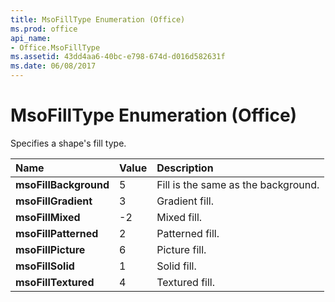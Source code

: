 ```yaml
---
title: MsoFillType Enumeration (Office)
ms.prod: office
api_name:
- Office.MsoFillType
ms.assetid: 43dd4aa6-40bc-e798-674d-d016d582631f
ms.date: 06/08/2017
---
```



# MsoFillType Enumeration (Office)

Specifies a shape's fill type.



|Name|Value|Description|
|:-----|:-----|:-----|
|**msoFillBackground**|5|Fill is the same as the background.|
|**msoFillGradient**|3|Gradient fill.|
|**msoFillMixed**|-2|Mixed fill.|
|**msoFillPatterned**|2|Patterned fill.|
|**msoFillPicture**|6|Picture fill.|
|**msoFillSolid**|1|Solid fill.|
|**msoFillTextured**|4|Textured fill.|

